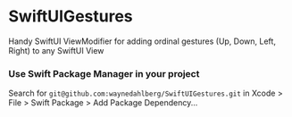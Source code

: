 # SwiftUIGestures

Handy SwiftUI ViewModifier for adding ordinal gestures (Up, Down, Left, Right) to any SwiftUI View

### Use Swift Package Manager in your project
Search for `git@github.com:waynedahlberg/SwiftUIGestures.git` in Xcode > File > Swift Package > Add Package Dependency...
